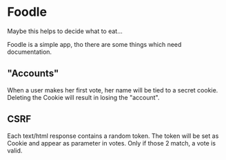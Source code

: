 # Foodle
Maybe this helps to decide what to eat...

Foodle is a simple app, tho there are some things which need documentation.
## "Accounts"
When a user makes her first vote, her name will be tied to a secret cookie.
Deleting the Cookie will result in losing the "account".
## CSRF
Each text/html response contains a random token.
The token will be set as Cookie and appear as parameter in votes.
Only if those 2 match, a vote is valid.
